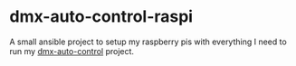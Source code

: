 # dmx-auto-control-raspi

A small ansible project to setup my raspberry pis with everything I need to run my [dmx-auto-control](http://www.github.com/apinnecke/dmx-auto-control) project.

